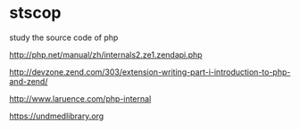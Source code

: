 # stscop
study the source code of php 

http://php.net/manual/zh/internals2.ze1.zendapi.php

http://devzone.zend.com/303/extension-writing-part-i-introduction-to-php-and-zend/

http://www.laruence.com/php-internal

https://undmedlibrary.org
